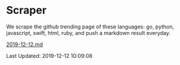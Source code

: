 # Scraper

We scrape the github trending page of these languages: go, python, javascript, swift, html, ruby, and push a markdown result everyday.

[2019-12-12.md](https://github.com/henson/Scraper/blob/master/2019-12-12.md)

Last Updated: 2019-12-12 10:09:08
